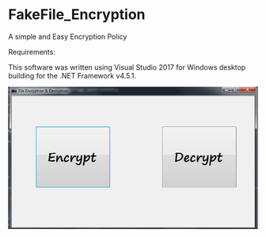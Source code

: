 # FakeFile_Encryption
A simple and Easy Encryption Policy

Requirements:

This software was written using Visual Studio 2017 for Windows desktop building for the .NET Framework v4.5.1.

![image](https://github.com/Ming-Shu/FakeFile_Encryption/blob/master/Main.PNG)
